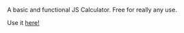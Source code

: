 A basic and functional JS Calculator. Free for really any use.

Use it [here!](https://thatoneguy2664.github.io/JS-Calculator/)
